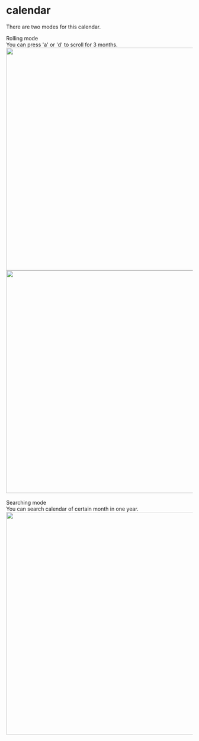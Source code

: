 # calendar
There are two modes for this calendar.

Rolling mode<br>
You can press 'a' or 'd' to scroll for 3 months.<br>
<img src="http://jundeworld.com/projects/calendar/demo1.png" width="600"><br>
<img src="http://jundeworld.com/projects/calendar/larger.png" width="600"><br>
<br>
Searching mode<br>
You can search calendar of certain month in one year.<br>
<img src="http://jundeworld.com/projects/calendar/change_mode.png" width="600"><br>
